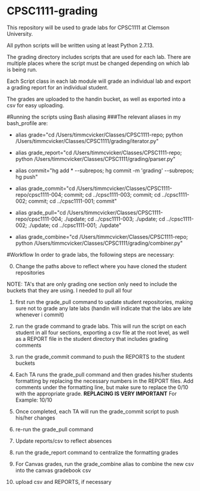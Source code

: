 # CPSC1111-grading
This repository will be used to grade labs for CPSC1111 at Clemson University.

All python scripts will be written using at least Python 2.7.13.

The grading directory includes scripts that are used for each lab. There are multiple places where the script must be changed depending on which lab is being run.

Each Script class in each lab module will grade an individual lab and export a grading report for an individual student.

The grades are uploaded to the handin bucket, as well as exported into a csv for easy uploading.

#Running the scripts using Bash aliasing
###The relevant aliases in my bash_profile are:

* alias grade="cd /Users/timmcvicker/Classes/CPSC1111-repo; python /Users/timmcvicker/Classes/CPSC1111/grading/iterator.py"

* alias grade_report="cd /Users/timmcvicker/Classes/CPSC1111-repo; python /Users/timmcvicker/Classes/CPSC1111/grading/parser.py"

* alias commit="hg add * --subrepos; hg commit -m 'grading' --subrepos; hg push"

* alias grade_commit="cd /Users/timmcvicker/Classes/CPSC1111-repo/cpsc1111-004; commit; cd ../cpsc1111-003; commit; cd ../cpsc1111-002; commit; cd ../cpsc1111-001; commit"

* alias grade_pull="cd /Users/timmcvicker/Classes/CPSC1111-repo/cpsc1111-004; ./update; cd ../cpsc1111-003; ./update; cd ../cpsc1111-002; ./update; cd ../cpsc1111-001; ./update"

* alias grade_combine="cd /Users/timmcvicker/Classes/CPSC1111-repo; python /Users/timmcvicker/Classes/CPSC1111/grading/combiner.py"

#Workflow
In order to grade labs, the following steps are necessary:

0. Change the paths above to reflect where you have cloned the student repositories

  NOTE: TA's that are only grading one section only need to include the buckets that they are using. I needed to pull all four

1. first run the grade_pull command to update student repositories, making sure not to grade any late labs (handin will indicate that the labs are late whenever i commit)

2. run the grade command to grade labs. This will run the script on each student in all four sections, exporting a csv file at the root level, as well as a REPORT file in the student directory that includes grading comments

3. run the grade_commit command to push the REPORTS to the student buckets

4. Each TA runs the grade_pull command and then grades his/her students formatting by replacing the necessary numbers in the REPORT files.  Add comments under the formatting line, but make sure to replace the 0/10 with the appropriate grade.  **REPLACING IS VERY IMPORTANT** For Example: 10/10

5. Once completed, each TA will run the grade_commit script to push his/her changes

6. re-run the grade_pull command

7. Update reports/csv to reflect absences

8. run the grade_report command to centralize the formatting grades

9. For Canvas grades, run the grade_combine alias to combine the new csv into the canvas gradebook csv

10. upload csv and REPORTS, if necessary
